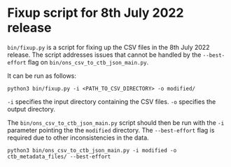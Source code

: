 # Fixup script for 8th July 2022 release

`bin/fixup.py` is a script for fixing up the CSV files in the 8th July 2022 release.
The script addresses issues that cannot be handled by the `--best-effort` flag on `bin/ons_csv_to_ctb_json_main.py`.

It can be run as follows:
```
python3 bin/fixup.py -i <PATH_TO_CSV_DIRECTORY> -o modified/
```

`-i` specifies the input directory containing the CSV files.
`-o` specifies the output directory.

The `bin/ons_csv_to_ctb_json_main.py` script should then be run with the `-i` parameter pointing the the `modified` directory. The `--best-effort` flag is required due to other inconsistencies in the data.
```
python3 bin/ons_csv_to_ctb_json_main.py -i modified -o ctb_metadata_files/ --best-effort
```